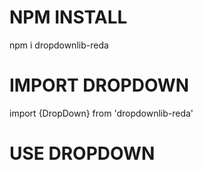 # NPM INSTALL

npm i dropdownlib-reda

# IMPORT DROPDOWN

import {DropDown} from 'dropdownlib-reda'

# USE DROPDOWN

<DropDown >